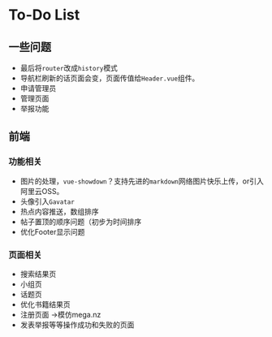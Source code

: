 # To-Do List

## 一些问题

- 最后将`router`改成`history`模式
- 导航栏刷新的话页面会变，页面传值给`Header.vue`组件。
- 申请管理员
- 管理页面
- 举报功能

## 前端

### 功能相关

- 图片的处理，`vue-showdown`？支持先进的`markdown`网络图片快乐上传，or引入阿里云OSS。
- 头像引入`Gavatar`
- 热点内容推送，数组排序
- 帖子置顶的顺序问题（初步为时间排序
- 优化Footer显示问题

### 页面相关

- 搜索结果页
- 小组页
- 话题页
- 优化书籍结果页
- 注册页面 ->模仿mega.nz
- 发表举报等等操作成功和失败的页面

